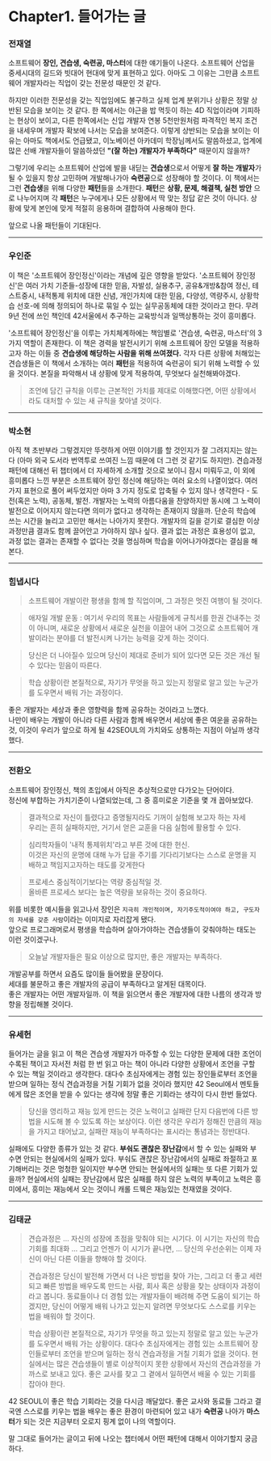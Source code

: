 # Chapter1. 들어가는 글

### 전재열

 소프트웨어 **장인, 견습생, 숙련공, 마스터**에 대한 얘기들이 나온다. 소프트웨어 산업을 중세시대의 길드와 빗대어 현대에 맞게 표현하고 있다. 아마도 그 이유는 그만큼 소프트웨어 개발자라는 직업이 갖는 전문성 때문인 것 같다.

 하지만 이러한 전문성을 갖는 직업임에도 불구하고 실제 업계 분위기나 상황은 정말 상반된 모습을 보이는 것 같다. 한 쪽에서는 야근을 밥 먹듯이 하는 4D 직업이라며 기피하는 현상이 보이고, 다른 한쪽에서는 신입 개발자 연봉 5천만원처럼 파격적인 복지 조건을 내세우며 개발자 확보에 나서는 모습을 보여준다. 이렇게 상반되는 모습을 보이는 이유는 아마도 책에서도 언급됐고, 이노베이션 아카데미 학장님께서도 말씀하셨고, 업계에 많은 선배 개발자들이 말씀하셨던 **"(잘 하는) 개발자가 부족하다"** 때문이지 않을까?

 그렇기에 우리는 소프트웨어 산업에 발을 내딛는 **견습생**으로서 어떻게 **잘 하는 개발자**가 될 수 있을지 항상 고민하며 개발해나가아 **숙련공**으로 성장해야 할 것이다. 이 책에서는 그런 **견습생**을 위해 다양한 **패턴**들을 소개한다. **패턴**은 **상황, 문제, 해결책, 실천 방안** 으로 나누어지며 각 **패턴**은 누구에게나 모든 상황에서 딱 맞는 정답 같은 것이 아니다. 상황에 맞게 본인에 맞게  적절히 응용하며 결합하여 사용해야 한다. 

 앞으로 나올 패턴들이 기대된다.

---

### 우인준

이 책은 '소프트웨어 장인정신'이라는 개념에 깊은 영향을 받았다. '소프트웨어 장인정신'은 여러 가치 기준들-성장에 대한 믿음, 자발성, 실용추구, 공유&개방&참여 정신, 테스트중시, 내적통제 위치에 대한 신념, 개인가치에 대한 믿음, 다양성, 역량주시, 상황학습 선호-에 의해 정의되어 하나로 묶일 수 있는 실무공동체에 대한 것이라고 한다. 무려 9년 전에 쓰인 책인데 42서울에서 추구하는 교육방식과 일맥상통하는 것이 흥미롭다.

'소프트웨어 장인정신'을 이루는 가치체계하에는 책임별로 '견습생, 숙련공, 마스터'의 3가지 역할이 존재한다. 이 책은 경력을 발전시키기 위해 소프트웨어 장인 모델을 적용하고자 하는 이들 중 **견습생에 해당하는 사람을 위해 쓰여졌다.** 각자 다른 상황에 처해있는 견습생들은 이 책에서 소개하는 여러 **패턴**을 적용하여 숙련공이 되기 위해 노력할 수 있을 것이다. 본질을 파악해서 내 상황에 맞게 적용하여, 무엇보다 실천해봐야겠다.

> 조언에 담긴 규칙을 이루는 근본적인 가치를 제대로 이해했다면, 어떤 상황에서라도 대처할 수 있는 새 규칙을 찾아낼 것이다.

---

### 박소현

아직 책 초반부라 그렇겠지만 뚜렷하게 어떤 이야기를 할 것인지가 잘 그려지지는 않는다 (아마 외국 도서라 번역투로 쓰여진 느낌 때문에 더 그런 것 같기도 하지만). 견습과정 패턴에 대해선 뒤 챕터에서 더 자세하게 소개할 것으로 보이니 잠시 미뤄두고, 이 외에 흥미롭다 느낀 부분은 소프트웨어 장인 정신에 해당하는 여러 요소의 나열이었다. 여러가지 표현으로 풀어 써두었지만 아마 3 가지 정도로 압축될 수 있지 않나 생각한다 - 도전(혹은 노력), 공동체, 발전. 개발자는 노력의 아름다움을 찬양하지만 동시에 그 노력이 발전으로 이어지지 않는다면 의미가 없다고 생각하는 존재이지 않을까. 단순히 학습에 쓰는 시간을 늘리고 고민만 해서는 나아가지 못한다. 개발자의 길을 걷기로 결심한 이상 과정만큼 결과도 함께 끌어안고 가야하지 않나 싶다. 결과 없는 과정은 효용성이 없고, 과정 없는 결과는 존재할 수 없다는 것을 명심하며 학습을 이어나가야겠다는 결심을 해본다. 

---

### 힘냅시다

> 소프트웨어 개발이란 평생을 함께 할 직업이며, 그 과정은 멋진 여행이 될 것이다.

> 애자일 개발 운동 : 여기서 우리의 목표는 사람들에게 규칙서를 한권 건내주는 것이 아니며, 
  새로운 상황에서 새로운 실천을 이끌어 내어 그것으로 소프트웨어 개발이라는 분야를 더 발전시켜 나가는 능력을 갖게 하는 것이다.
    
> 당신은 더 나아질수 있으며 당신이 제대로 준비가 되어 있다면 모든 것은 개선 될 수 있다는 믿음이 따른다.

> 학습 상황이란 본질적으로, 자기가 무엇을 하고 있는지 정말로 알고 있는 누군가를 도우면서 배워 가는 과정이다.

좋은 개발자는 세상과 좋은 영향력을 함께 공유하는 것이라고 느꼈다.    
나만이 배우는 개발이 아니라 다른 사람과 함께 배우면서 세상에 좋은 여운을 공유하는 것, 
이것이 우리가 앞으로 하게 될 42SEOUL의 가치와도 상통하는 지점이 아닐까 생각했다.

---

### 전환오

소프트웨어 장인정신, 책의 초입에서 아직은 추상적으로만 다가오는 단어이다.  
정신에 부합하는 가치기준이 나열되었는데, 그 중 흥미로운 기준을 몇 개 꼽아보았다.  

> 결과적으로 자신이 틀렸다고 증명될지라도 기꺼이 실험해 보고자 하는 자세  
> 우리는 흔히 실패하지만, 거기서 얻은 교훈을 다음 실험에 활용할 수 있다.

> 심리학자들이 '내적 통제위치'라고 부른 것에 대한 헌신.  
> 이것은 자신의 운명에 대해 누가 답을 주기를 기다리기보다는 스스로 운명을 지배하고 책임지고자하는 태도를 갖게한다  

> 프로세스 중심적이기보다는 역량 중심적일 것.  
> 올바른 프로세스 보다는 높은 역량을 보유하는 것이 중요하다.  

위를 비롯한 예시들을 읽고나서 장인은 `지극히 개인적이며, 자기주도적이여야 하고, 구도자의 자세를 갖춘 사람`이라는 이미지로 자리잡게 됐다.  
앞으로 프로그래머로서 평생을 학습하며 살아가야하는 견습생들이 갖춰야하는 태도는 이런 것이겠구나.  

> 오늘날 개발자들은 필요 이상으로 많지만, 좋은 개발자는 부족하다.  

개발공부를 하면서 요즘도 많이들 들어봤을 문장이다.    
세대를 불문하고 좋은 개발자의 공급이 부족하다고 알게된 대목이다.  
좋은 개발자는 어떤 개발자일까. 이 책을 읽으면서 좋은 개발자에 대한 나름의 생각과 방향을 정립해볼 것이다.  

---

### 유세헌

들어가는 글을 읽고 이 책은 견습생 개발자가 마주할 수 있는 다양한 문제에 대한 조언이 수록된 책이고
자서전 처럼 한 번 읽고 마는 책이 아니라 다양한 상황에서 조언을 구할 수 있는 책일 것이라고 생각한다.
대다수 초심자에게는 경험 있는 장인들로부터 조언을 받으며 일하는 정식 견습과정을 거칠 기회가 없을 것이라 했지만
42 Seoul에서 멘토들에게 많은 조언을 받을 수 있다는 생각에 정말 좋은 기회라는 생각이 다시 한번 들었다.

> 당신을 영리하고 재능 있게 만드는 것은 노력이고 
> 실패란 단지 다음번에 다른 방법을 시도해 볼 수 있도록 하는 보상이다.
> 이런 생각은 우리가 정해진 만큼의 재능을 가지고 태어났고, 실패란 재능이 부족하다는 표시라는 통념과는 정반대다.

실패에도 다양한 종류가 있는 것 같다. **부숴도 괜찮은 장난감**에서 할 수 있는 실패와 부수면 안되는 현실에서의 실패가 있다.
부숴도 괜찮은 장난감에서의 실패로 좌절하고 포기해버리는 것은 멍청한 일이지만
부수면 안되는 현실에서의 실패는 또 다른 기회가 있을까?
현실에서의 실패는 장난감에서 많은 실패를 하지 않은 노력의 부족이고 노력은 흥미에서, 흥미는 재능에서 오는 것이니
캐롤 드웩은 재능있는 천재였을 것이다.

---

### 김태균

> 견습과정은 ... 자신의 성장에 초점을 맞춰야 되는 시기다. 이 시기는 자신의 학습 기회를 최대화 ...
> 그리고 언젠가 이 시기가 끝나면, ... 당신의 우선순위는 이제 자신이 아닌 다른 이들을 향해야 할 것이다.

> 견습과정은 당신이 발전해 가면서 더 나은 방법을 찾아 가는, 그리고 더 좋고 세련되고 빠른 방법을 배우도록 만드는 사람, 회사 혹은 상황을 찾는 상태이자 과정이라고 봅니다.
> 동료들이나 더 경험 있는 개발자들이 배려해 주면 도움이 되기는 하겠지만, 당신이 어떻게 배워 나가고 있는지 알려면 무엇보다도 스스로를 키우는 법을 배워야 할 것이다.

> 학습 상황이란 본질적으로, 자기가 무엇을 하고 있는지 정말로 알고 있는 누군가를 도우면서 배워 가는 상황이다.
> 대다수 초심자에게는 경험 있는 소프트웨어 장인들로부터 조언을 받으며 일하는 정식 견습과정을 거칠 기회가 없을 것이다. 현실에서는 많은 견습생들이 별로 이상적이지 못한 상황에서 자신의 견습과정을 가까스로 보내고 있다.
> 좋은 교사를 찾고 그 곁에서 일하면서 배울 수 있는 기회를 잡아야 한다.

42 SEOUL이 좋은 학습 기회라는 것을 다시금 깨달았다. 좋은 교사와 동료들 그라고 결국엔 스스로를 키우는 법을 배우는 좋은 환경이 마련되어 있고 내가 **숙련공** 나아가 **마스터**가 되는 것은 지금부터 오로지 핑계 없이 나의 역할이다.

말 그대로 들어가는 글이고 뒤에 나오는 챕터에서 어떤 패턴에 대해서 이야기할지 궁금하다.
